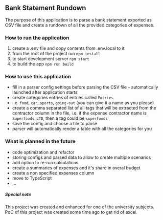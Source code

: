 ## Bank Statement Rundown

The purpose of this application is to parse a bank statement exported as CSV file and create a rundown of all the provided categories of expenses.

### How to run the application

1. create a .env file and copy contents from .env.local to it
2. from the root of the project run `npm install`
3. to start development server `npm start`
4. to build the app `npm run build`

### How to use this application

- fill in a parser config settings before parsing the CSV file - automatically launched after application starts
- create categories entries of entries called `Entries`
- i.e. `food`, `car`, `sports`, `going-out` (you can give it a name as you please)
- create a comma separated list of all tags that will be extracted from the contractor column in the file, i.e. if the expense contractor name is `Superfoods LTD`, then a tag could be `superfoods`
- save the config and choose a file to parse
- parser will automatically render a table with all the categories for you

### What is planned in the future

- code optimization and refactor
- storing configs and parsed data to allow to create multiple scenarios
- add option to re-run calculations
- create a summaries of expenses and it's share in overal budget
- create a non specified expenses column
- move to TypeScript
- ...

##### Special note

This project was created and enhanced for one of the university subjects.
PoC of this project was created some time ago to get rid of excel.
